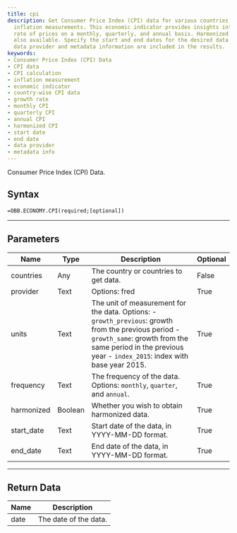```yaml
---
title: cpi
description: Get Consumer Price Index (CPI) data for various countries and calculate
  inflation measurements. This economic indicator provides insights into the growth
  rate of prices on a monthly, quarterly, and annual basis. Harmonized CPI data is
  also available. Specify the start and end dates for the desired data range. The
  data provider and metadata information are included in the results.
keywords: 
- Consumer Price Index (CPI) Data
- CPI data
- CPI calculation
- inflation measurement
- economic indicator
- country-wise CPI data
- growth rate
- monthly CPI
- quarterly CPI
- annual CPI
- harmonized CPI
- start date
- end date
- data provider
- metadata info
---
```


<!-- markdownlint-disable MD041 -->

Consumer Price Index (CPI) Data.

## Syntax

```excel wordwrap
=OBB.ECONOMY.CPI(required;[optional])
```

---

## Parameters

| Name | Type | Description | Optional |
| ---- | ---- | ----------- | -------- |
| countries | Any | The country or countries to get data. | False |
| provider | Text | Options: fred | True |
| units | Text | The unit of measurement for the data. Options: - `growth_previous`: growth from the previous period - `growth_same`: growth from the same period in the previous year - `index_2015`: index with base year 2015. | True |
| frequency | Text | The frequency of the data. Options: `monthly`, `quarter`, and `annual`. | True |
| harmonized | Boolean | Whether you wish to obtain harmonized data. | True |
| start_date | Text | Start date of the data, in YYYY-MM-DD format. | True |
| end_date | Text | End date of the data, in YYYY-MM-DD format. | True |

---

## Return Data

| Name | Description |
| ---- | ----------- |
| date | The date of the data.  |
